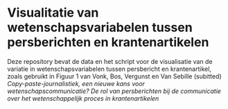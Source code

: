# Visualitatie van wetenschapsvariabelen tussen persberichten en krantenartikelen
Deze repository bevat de data en het schript voor de visualisatie van de variatie in wetenschapsvariabelen tussen persbericht en krantenartikel, zoals gebruikt in Figuur 1 van Vonk, Bos, Vergunst en Van Sebille (subitted) _Copy-paste-journalistiek, een nieuwe kans voor wetenschapscommunicatie? De rol van persberichten bij de communicatie over het wetenschappelijk proces in krantenartikelen_

